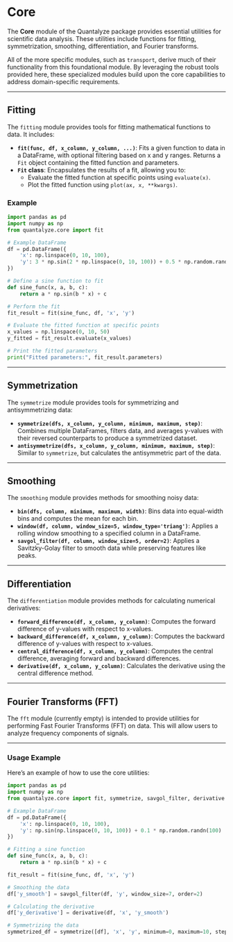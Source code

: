# Core

The **Core** module of the Quantalyze package provides essential utilities for scientific data analysis. These utilities include functions for fitting, symmetrization, smoothing, differentiation, and Fourier transforms. 

All of the more specific modules, such as `transport`, derive much of their functionality from this foundational module. By leveraging the robust tools provided here, these specialized modules build upon the core capabilities to address domain-specific requirements.

---

## Fitting

The `fitting` module provides tools for fitting mathematical functions to data. It includes:

- **`fit(func, df, x_column, y_column, ...)`**: Fits a given function to data in a DataFrame, with optional filtering based on x and y ranges. Returns a `Fit` object containing the fitted function and parameters.
- **`Fit` class**: Encapsulates the results of a fit, allowing you to:
  - Evaluate the fitted function at specific points using `evaluate(x)`.
  - Plot the fitted function using `plot(ax, x, **kwargs)`.

### Example

```python
import pandas as pd
import numpy as np
from quantalyze.core import fit

# Example DataFrame
df = pd.DataFrame({
    'x': np.linspace(0, 10, 100),
    'y': 3 * np.sin(2 * np.linspace(0, 10, 100)) + 0.5 * np.random.randn(100)
})

# Define a sine function to fit
def sine_func(x, a, b, c):
    return a * np.sin(b * x) + c

# Perform the fit
fit_result = fit(sine_func, df, 'x', 'y')

# Evaluate the fitted function at specific points
x_values = np.linspace(0, 10, 50)
y_fitted = fit_result.evaluate(x_values)

# Print the fitted parameters
print("Fitted parameters:", fit_result.parameters)
```

---

## Symmetrization

The `symmetrize` module provides tools for symmetrizing and antisymmetrizing data:

- **`symmetrize(dfs, x_column, y_column, minimum, maximum, step)`**: Combines multiple DataFrames, filters data, and averages y-values with their reversed counterparts to produce a symmetrized dataset.
- **`antisymmetrize(dfs, x_column, y_column, minimum, maximum, step)`**: Similar to `symmetrize`, but calculates the antisymmetric part of the data.

---

## Smoothing

The `smoothing` module provides methods for smoothing noisy data:

- **`bin(dfs, column, minimum, maximum, width)`**: Bins data into equal-width bins and computes the mean for each bin.
- **`window(df, column, window_size=5, window_type='triang')`**: Applies a rolling window smoothing to a specified column in a DataFrame.
- **`savgol_filter(df, column, window_size=5, order=2)`**: Applies a Savitzky-Golay filter to smooth data while preserving features like peaks.

---

## Differentiation

The `differentiation` module provides methods for calculating numerical derivatives:

- **`forward_difference(df, x_column, y_column)`**: Computes the forward difference of y-values with respect to x-values.
- **`backward_difference(df, x_column, y_column)`**: Computes the backward difference of y-values with respect to x-values.
- **`central_difference(df, x_column, y_column)`**: Computes the central difference, averaging forward and backward differences.
- **`derivative(df, x_column, y_column)`**: Calculates the derivative using the central difference method.

---

## Fourier Transforms (FFT)

The `fft` module (currently empty) is intended to provide utilities for performing Fast Fourier Transforms (FFT) on data. This will allow users to analyze frequency components of signals.

---

### Usage Example

Here’s an example of how to use the core utilities:

```python
import pandas as pd
import numpy as np
from quantalyze.core import fit, symmetrize, savgol_filter, derivative

# Example DataFrame
df = pd.DataFrame({
    'x': np.linspace(0, 10, 100),
    'y': np.sin(np.linspace(0, 10, 100)) + 0.1 * np.random.randn(100)
})

# Fitting a sine function
def sine_func(x, a, b, c):
    return a * np.sin(b * x) + c

fit_result = fit(sine_func, df, 'x', 'y')

# Smoothing the data
df['y_smooth'] = savgol_filter(df, 'y', window_size=7, order=2)

# Calculating the derivative
df['y_derivative'] = derivative(df, 'x', 'y_smooth')

# Symmetrizing the data
symmetrized_df = symmetrize([df], 'x', 'y', minimum=0, maximum=10, step=0.1)
```